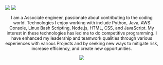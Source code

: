 <div style="align:center"><img src="https://readme-typing-svg.herokuapp.com?font=Raleway&weight=600&size=25&pause=1000&center=true&vCenter=true&multiline=true&width=435&lines=Hi%2C+I+am+Abhay+Kapatia+](https://readme-typing-svg.herokuapp.com?font=Raleway&weight=600&size=80&pause=1000&color=FF4200&center=true&vCenter=true&multiline=true&repeat=false&width=1200&height=150&lines=Hi%2C+I+am+Abhay+Kapatia" />
<img src="https://readme-typing-svg.herokuapp.com?font=Raleway&weight=600&size=40&pause=1000&color=1b86ff&center=true&vCenter=true&multiline=true&repeat=false&width=1200&height=80&lines=Welcome+to+my+profile" />
</div>
<p style="text-align: center;">
I am a Associate engineer, passionate about contributing to the coding world. Technologies I enjoy working with include Python, Java, AWS Console, Linux Bash Scripting, Node.js, HTML, CSS, and JavaScript. My interest in these technologies has led me to do competitive programming. I have enhanced my leadership and teamwork qualities through various experiences with various Projects and by seeking new ways to mitigate risk, increase efficiency, and create new opportunities.
</p>
<center>
<div>
  <img src="https://streak-stats.demolab.com/?user=abaykapatia&theme=algolia" />
</center>
</div>

